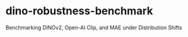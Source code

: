 # dino-robustness-benchmark
Benchmarking DINOv2, Open-AI Clip, and MAE under Distribution Shifts



